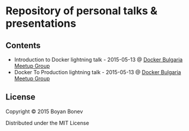 # Repository of personal talks & presentations


## Contents

* Introduction to Docker lightning talk - 2015-05-13 @
  [Docker Bulgaria Meetup Group](http://www.meetup.com/Docker-Bulgaria/)
* Docker To Production lightning talk - 2015-05-13 @
  [Docker Bulgaria Meetup Group](http://www.meetup.com/Docker-Bulgaria/)


## License

Copyright © 2015 Boyan Bonev

Distributed under the MIT License
